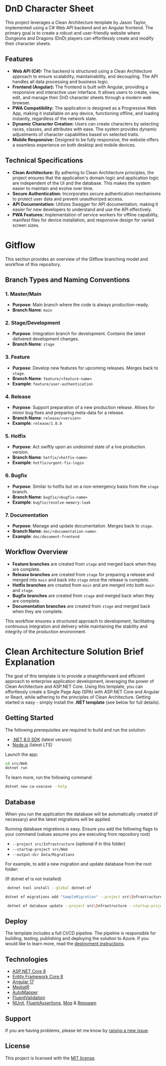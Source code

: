 # DnD Character Sheet

This project leverages a Clean Architecture template by Jason Taylor, implemented using a C# Web API backend and an Angular frontend. The primary goal is to create a robust and user-friendly website where Dungeons and Dragons (DnD) players can effortlessly create and modify their character sheets.

## Features
- **Web API (C#):** The backend is structured using a Clean Architecture approach to ensure scalability, maintainability, and decoupling. The API handles all data processing and business logic.
- **Frontend (Angular):** The frontend is built with Angular, providing a responsive and interactive user interface. It allows users to create, view, edit, and manage their DnD character sheets through a modern web browser.
- **PWA Compatibility:** The application is designed as a Progressive Web App, making it installable on any device, functioning offline, and loading instantly, regardless of the network state.
- **Dynamic Character Creation:** Users can create characters by selecting races, classes, and attributes with ease. The system provides dynamic adjustments of character capabilities based on selected traits.
- **Mobile Responsive:** Designed to be fully responsive, the website offers a seamless experience on both desktop and mobile devices.

## Technical Specifications
- **Clean Architecture:** By adhering to Clean Architecture principles, the project ensures that the application's domain logic and application logic are independent of the UI and the database. This makes the system easier to maintain and evolve over time.
- **Secure Authentication:** Incorporates secure authentication mechanisms to protect user data and prevent unauthorized access.
- **API Documentation:** Utilizes Swagger for API documentation, making it easier for new developers to understand and use the API effectively.
- **PWA Features:** Implementation of service workers for offline capability, manifest files for device installation, and responsive design for varied screen sizes.

# Gitflow

This section provides an overview of the Gitflow branching model and workflow of this repository.

## Branch Types and Naming Conventions

### 1. Master/Main
- **Purpose**: Main branch where the code is always production-ready.
- **Branch Name**: `main`

### 2. Stage/Development
- **Purpose**: Integration branch for development. Contains the latest delivered development changes.
- **Branch Name**: `stage`

### 3. Feature
- **Purpose**: Develop new features for upcoming releases. Merges back to `stage`.
- **Branch Name**: `feature/<feature-name>`
- **Example**: `feature/user-authentication`

### 4. Release
- **Purpose**: Support preparation of a new production release. Allows for minor bug fixes and preparing meta-data for a release.
- **Branch Name**: `release/<version>`
- **Example**: `release/1.0.0`

### 5. Hotfix
- **Purpose**: Act swiftly upon an undesired state of a live production version.
- **Branch Name**: `hotfix/<hotfix-name>`
- **Example**: `hotfix/urgent-fix-login`

### 6. Bugfix
- **Purpose**: Similar to hotfix but on a non-emergency basis from the `stage` branch.
- **Branch Name**: `bugfix/<bugfix-name>`
- **Example**: `bugfix/resolve-memory-leak`

### 7. Documentation
- **Purpose**: Manage and update documentation. Merges back to `stage`.
- **Branch Name**: `doc/<documentation-name>`
- **Example**: `doc/document-frontend`

## Workflow Overview
- **Feature branches** are created from `stage` and merged back when they are complete.
- **Release branches** are created from `stage` for preparing a release and merged into `main` and back into `stage` once the release is complete.
- **Hotfix branches** are created from `main` and are merged into both `main` and `stage`.
- **Bugfix branches** are created from `stage` and merged back when they are complete.
- **Documentation branches** are created from `stage` and merged back when they are complete.

This workflow ensures a structured approach to development, facilitating continuous integration and delivery while maintaining the stability and integrity of the production environment.

# Clean Architecture Solution Brief Explanation

The goal of this template is to provide a straightforward and efficient approach to enterprise application development, leveraging the power of Clean Architecture and ASP.NET Core. Using this template, you can effortlessly create a Single Page App (SPA) with ASP.NET Core and Angular or React, while adhering to the principles of Clean Architecture. Getting started is easy - simply install the **.NET template** (see below for full details).


## Getting Started

The following prerequisites are required to build and run the solution:

- [.NET 8.0 SDK](https://dotnet.microsoft.com/download/dotnet/8.0) (latest version)
- [Node.js](https://nodejs.org/) (latest LTS)

Launch the app:
```bash
cd src/Web
dotnet run
```

To learn more, run the following command:
```bash
dotnet new ca-usecase --help
```

## Database

When you run the application the database will be automatically created (if necessary) and the latest migrations will be applied.

Running database migrations is easy. Ensure you add the following flags to your command (values assume you are executing from repository root)

* `--project src/Infrastructure` (optional if in this folder)
* `--startup-project src/Web`
* `--output-dir Data/Migrations`

For example, to add a new migration and update database from the root folder:

(If dotnet ef is not installed)

```bash
 dotnet tool install --global dotnet-ef
```

```bash
dotnet ef migrations add "SampleMigration" --project src\Infrastructure --startup-project src\Web --output-dir Data\Migrations
```

```bash
 dotnet ef database update --project src\Infrastructure --startup-project src\Web
```

## Deploy

The template includes a full CI/CD pipeline. The pipeline is responsible for building, testing, publishing and deploying the solution to Azure. If you would like to learn more, read the [deployment instructions](https://github.com/jasontaylordev/CleanArchitecture/wiki/Deployment).

## Technologies

* [ASP.NET Core 8](https://docs.microsoft.com/en-us/aspnet/core/introduction-to-aspnet-core)
* [Entity Framework Core 8](https://docs.microsoft.com/en-us/ef/core/)
* [Angular 17](https://angular.io/)
* [MediatR](https://github.com/jbogard/MediatR)
* [AutoMapper](https://automapper.org/)
* [FluentValidation](https://fluentvalidation.net/)
* [NUnit](https://nunit.org/), [FluentAssertions](https://fluentassertions.com/), [Moq](https://github.com/moq) & [Respawn](https://github.com/jbogard/Respawn)

## Support

If you are having problems, please let me know by [raising a new issue](https://github.com/zetTtai/DnDCharacterSheet/issues/new/choose).

## License

This project is licensed with the [MIT license](LICENSE).
